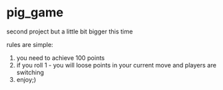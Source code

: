 # pig_game
second project but a little bit bigger this time 

rules are simple:
1) you need to achieve 100 points
2) if you roll 1 - you will loose points in your current move and players are switching
3) enjoy;)
